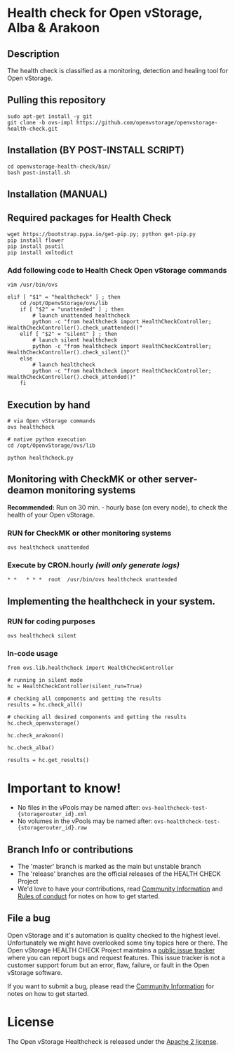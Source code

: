 # Health check for Open vStorage, Alba & Arakoon

## Description

The health check is classified as a monitoring, detection and healing tool for Open vStorage.

## Pulling this repository
```
sudo apt-get install -y git
git clone -b ovs-impl https://github.com/openvstorage/openvstorage-health-check.git
```

## Installation (BY POST-INSTALL SCRIPT)
```
cd openvstorage-health-check/bin/
bash post-install.sh
```

## Installation (MANUAL)

## Required packages for Health Check
```
wget https://bootstrap.pypa.io/get-pip.py; python get-pip.py
pip install flower
pip install psutil
pip install xmltodict
```

### Add following code to Health Check Open vStorage commands

```
vim /usr/bin/ovs
```

```
elif [ "$1" = "healthcheck" ] ; then
    cd /opt/OpenvStorage/ovs/lib
    if [ "$2" = "unattended" ] ; then
        # launch unattended healthcheck
        python -c "from healthcheck import HealthCheckController; HealthCheckController().check_unattended()"
    elif [ "$2" = "silent" ] ; then
	    # launch silent healthcheck
	    python -c "from healthcheck import HealthCheckController; HealthCheckController().check_silent()"
    else
        # launch healthcheck
        python -c "from healthcheck import HealthCheckController; HealthCheckController().check_attended()"
    fi
```

## Execution by hand

```
# via Open vStorage commands
ovs healthcheck

# native python execution
cd /opt/OpenvStorage/ovs/lib

python healthcheck.py
```

## Monitoring with CheckMK or other server-deamon monitoring systems

**Recommended:** Run on 30 min. - hourly base (on every node), to check the health of your Open vStorage.

### RUN for CheckMK or other monitoring systems

```
ovs healthcheck unattended
```

### Execute by CRON.hourly *(will only generate logs)*

```
* *   * * *  root  /usr/bin/ovs healthcheck unattended
```
 
## Implementing the healthcheck in your system. 

### RUN for coding purposes

```
ovs healthcheck silent
```

### In-code usage

```
from ovs.lib.healthcheck import HealthCheckController

# running in silent mode
hc = HealthCheckController(silent_run=True)

# checking all components and getting the results
results = hc.check_all()

# checking all desired components and getting the results
hc.check_openvstorage()

hc.check_arakoon()

hc.check_alba()

results = hc.get_results()
```
 
# Important to know!
* No files in the vPools may be named after: `ovs-healthcheck-test-{storagerouter_id}.xml`
* No volumes in the vPools may be named after: `ovs-healthcheck-test-{storagerouter_id}.raw`

## Branch Info or contributions
* The 'master' branch is marked as the main but unstable branch
* The 'release' branches are the official releases of the HEALTH CHECK Project
* We'd love to have your contributions, read [Community Information](CONTRIBUTION.md) and [Rules of conduct](RULES.md) for notes on how to get started.

## File a bug
Open vStorage and it's automation is quality checked to the highest level.
Unfortunately we might have overlooked some tiny topics here or there.
The Open vStorage HEALTH CHECK Project maintains a [public issue tracker](https://github.com/openvstorage/openvstorage-health-check/issues)
where you can report bugs and request features.
This issue tracker is not a customer support forum but an error, flaw, failure, or fault in the Open vStorage software.

If you want to submit a bug, please read the [Community Information](CONTRIBUTION.md) for notes on how to get started.

# License
The Open vStorage Healthcheck is released under the [Apache 2 license](http://www.apache.org/licenses/LICENSE-2.0).
